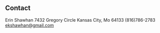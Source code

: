 ## Contact
Erin Shawhan
7432 Gregory Circle
Kansas City, Mo 64133
(816)786-2783
ekshawhan@gmail.com

